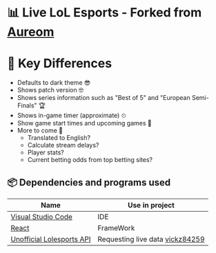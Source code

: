 # 📊 Live LoL Esports - Forked from [Aureom](https://github.com/Aureom/live-lol-esports)

# 🔑 Key Differences
* Defaults to dark theme 😎
* Shows patch version 🤓
* Shows series information such as "Best of 5" and "European Semi-Finals" 🏆
* Shows in-game timer (approximate) ⏲
* Show game start times and upcoming games 📅
* More to come 👀
  * Translated to English?
  * Calculate stream delays?
  * Player stats?
  * Current betting odds from top betting sites?


## 📦 Dependencies and programs used

| Name                                             | Use in project                                               |
| ------------------------------------------------ | ------------------------------------------------------------ |
| [Visual Studio Code](https://code.visualstudio.com/)        | IDE |
| [React](https://reactjs.org/) | FrameWork |
| [Unofficial Lolesports API](https://github.com/vickz84259/lolesports-api-docs) | Requesting live data [vickz84259](https://github.com/vickz84259) |
